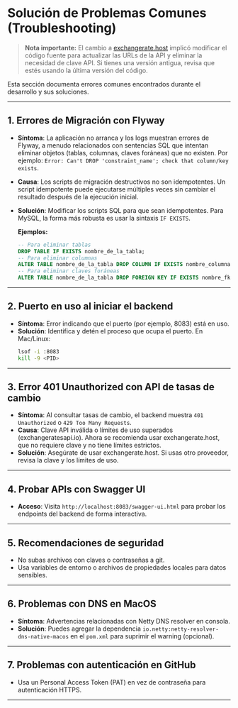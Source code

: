 # Solución de Problemas Comunes (Troubleshooting)

> **Nota importante:** El cambio a [exchangerate.host](https://exchangerate.host) implicó modificar el código fuente para actualizar las URLs de la API y eliminar la necesidad de clave API. Si tienes una versión antigua, revisa que estés usando la última versión del código.

Esta sección documenta errores comunes encontrados durante el desarrollo y sus soluciones.

---

## 1. Errores de Migración con Flyway

- **Síntoma**: La aplicación no arranca y los logs muestran errores de Flyway, a menudo relacionados con sentencias SQL que intentan eliminar objetos (tablas, columnas, claves foráneas) que no existen. Por ejemplo: `Error: Can't DROP 'constraint_name'; check that column/key exists`.
- **Causa**: Los scripts de migración destructivos no son idempotentes. Un script idempotente puede ejecutarse múltiples veces sin cambiar el resultado después de la ejecución inicial.
- **Solución**: Modificar los scripts SQL para que sean idempotentes. Para MySQL, la forma más robusta es usar la sintaxis `IF EXISTS`.

  **Ejemplos:**
  ```sql
  -- Para eliminar tablas
  DROP TABLE IF EXISTS nombre_de_la_tabla;
  -- Para eliminar columnas
  ALTER TABLE nombre_de_la_tabla DROP COLUMN IF EXISTS nombre_columna;
  -- Para eliminar claves foráneas
  ALTER TABLE nombre_de_la_tabla DROP FOREIGN KEY IF EXISTS nombre_fk;
  ```

---

## 2. Puerto en uso al iniciar el backend

- **Síntoma**: Error indicando que el puerto (por ejemplo, 8083) está en uso.
- **Solución**: Identifica y detén el proceso que ocupa el puerto. En Mac/Linux:
  ```sh
  lsof -i :8083
  kill -9 <PID>
  ```

---

## 3. Error 401 Unauthorized con API de tasas de cambio

- **Síntoma**: Al consultar tasas de cambio, el backend muestra `401 Unauthorized` o `429 Too Many Requests`.
- **Causa**: Clave API inválida o límites de uso superados (exchangeratesapi.io). Ahora se recomienda usar exchangerate.host, que no requiere clave y no tiene límites estrictos.
- **Solución**: Asegúrate de usar exchangerate.host. Si usas otro proveedor, revisa la clave y los límites de uso.

---

## 4. Probar APIs con Swagger UI

- **Acceso**: Visita `http://localhost:8083/swagger-ui.html` para probar los endpoints del backend de forma interactiva.

---

## 5. Recomendaciones de seguridad

- No subas archivos con claves o contraseñas a git.
- Usa variables de entorno o archivos de propiedades locales para datos sensibles.

---

## 6. Problemas con DNS en MacOS

- **Síntoma**: Advertencias relacionadas con Netty DNS resolver en consola.
- **Solución**: Puedes agregar la dependencia `io.netty:netty-resolver-dns-native-macos` en el `pom.xml` para suprimir el warning (opcional).

---

## 7. Problemas con autenticación en GitHub

- Usa un Personal Access Token (PAT) en vez de contraseña para autenticación HTTPS.

---
